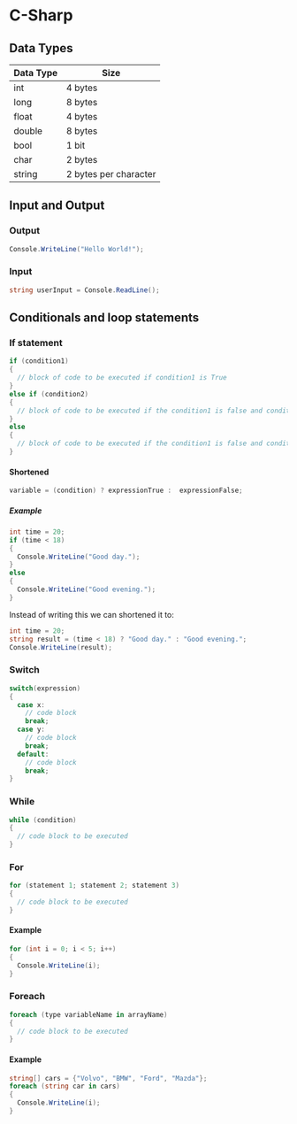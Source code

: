 # C-Sharp

## Data Types
|Data Type|Size|
|---------|----|
|int|4 bytes|
|long|8 bytes|
|float|	4 bytes|
|double|	8 bytes|
|bool|	1 bit|
|char|	2 bytes|
|string|	2 bytes per character|

## Input and Output
### Output
```cs
Console.WriteLine("Hello World!");
```
### Input
```cs
string userInput = Console.ReadLine();
```

## Conditionals and loop statements
### If statement
```cs
if (condition1)
{
  // block of code to be executed if condition1 is True
} 
else if (condition2) 
{
  // block of code to be executed if the condition1 is false and condition2 is True
} 
else
{
  // block of code to be executed if the condition1 is false and condition2 is False
}
```
#### Shortened
```cs
variable = (condition) ? expressionTrue :  expressionFalse;
```
##### Example
```cs
int time = 20;
if (time < 18) 
{
  Console.WriteLine("Good day.");
} 
else 
{
  Console.WriteLine("Good evening.");
}
```
Instead of writing this we can shortened it to:
```cs
int time = 20;
string result = (time < 18) ? "Good day." : "Good evening.";
Console.WriteLine(result);
```

### Switch
```cs
switch(expression) 
{
  case x:
    // code block
    break;
  case y:
    // code block
    break;
  default:
    // code block
    break;
}
```
### While
```cs
while (condition) 
{
  // code block to be executed
}
```
### For
```cs
for (statement 1; statement 2; statement 3) 
{
  // code block to be executed
}
```
#### Example
```cs
for (int i = 0; i < 5; i++) 
{
  Console.WriteLine(i);
}
```
### Foreach
```cs
foreach (type variableName in arrayName) 
{
  // code block to be executed
}
```
#### Example
```cs
string[] cars = {"Volvo", "BMW", "Ford", "Mazda"};
foreach (string car in cars) 
{
  Console.WriteLine(i);
}
```
